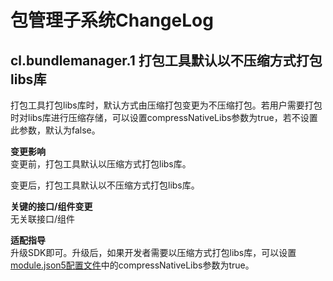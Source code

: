 # 包管理子系统ChangeLog
## cl.bundlemanager.1 打包工具默认以不压缩方式打包libs库

打包工具打包libs库时，默认方式由压缩打包变更为不压缩打包。若用户需要打包时对libs库进行压缩存储，可以设置compressNativeLibs参数为true，若不设置此参数，默认为false。

**变更影响**<br>
变更前，打包工具默认以压缩方式打包libs库。

变更后，打包工具默认以不压缩方式打包libs库。

**关键的接口/组件变更**<br>
无关联接口/组件

**适配指导**<br>
升级SDK即可。升级后，如果开发者需要以压缩方式打包libs库，可以设置[module.json5配置文件](../../../application-dev/quick-start/module-configuration-file.md)中的compressNativeLibs参数为true。
